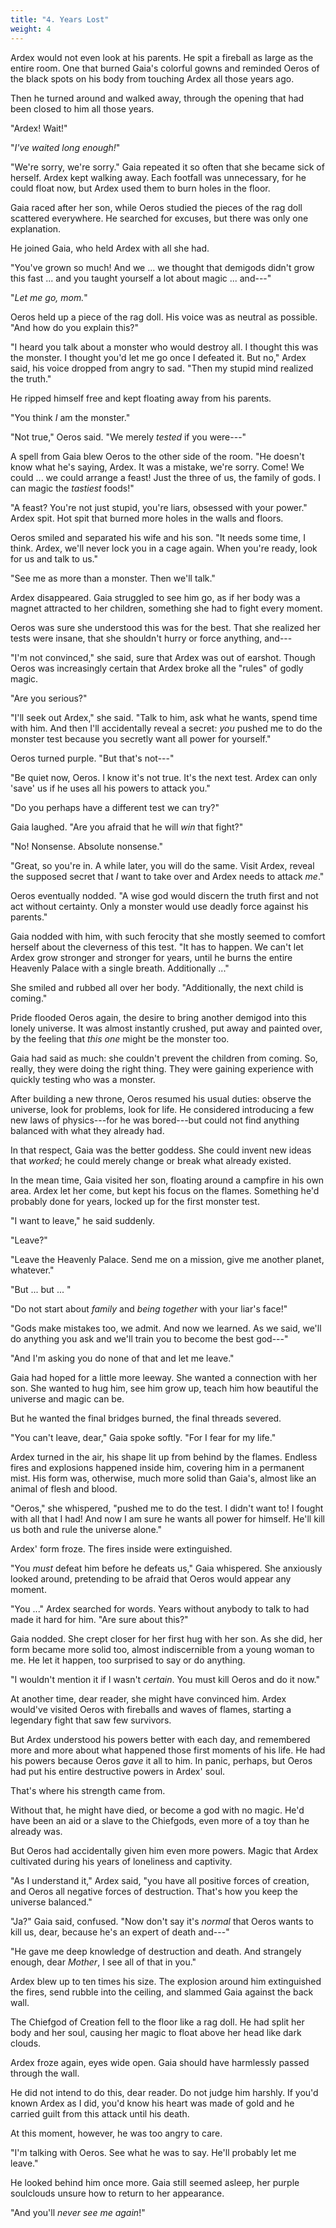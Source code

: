 ```yaml
---
title: "4. Years Lost"
weight: 4
---
```


Ardex would not even look at his parents. He spit a fireball as large as the entire room. One that burned Gaia's colorful gowns and reminded Oeros of the black spots on his body from touching Ardex all those years ago.

Then he turned around and walked away, through the opening that had been closed to him all those years.

"Ardex! Wait!"

"_I've waited long enough!_"

"We're sorry, we're sorry." Gaia repeated it so often that she became sick of herself. Ardex kept walking away. Each footfall was unnecessary, for he could float now, but Ardex used them to burn holes in the floor.

Gaia raced after her son, while Oeros studied the pieces of the rag doll scattered everywhere. He searched for excuses, but there was only one explanation.

He joined Gaia, who held Ardex with all she had.

"You've grown so much! And we ... we thought that demigods didn't grow this fast ... and you taught yourself a lot about magic ... and---"

"_Let me go, mom._"

Oeros held up a piece of the rag doll. His voice was as neutral as possible. "And how do you explain this?"

"I heard you talk about a monster who would destroy all. I thought this was the monster. I thought you'd let me go once I defeated it. But no," Ardex said, his voice dropped from angry to sad. "Then my stupid mind realized the truth."

He ripped himself free and kept floating away from his parents.

"You think _I_ am the monster."

"Not true," Oeros said. "We merely _tested_ if you were---"

A spell from Gaia blew Oeros to the other side of the room. "He doesn't know what he's saying, Ardex. It was a mistake, we're sorry. Come! We could ... we could arrange a feast! Just the three of us, the family of gods. I can magic the _tastiest_ foods!"

"A feast? You're not just stupid, you're liars, obsessed with your power." Ardex spit. Hot spit that burned more holes in the walls and floors.

Oeros smiled and separated his wife and his son. "It needs some time, I think. Ardex, we'll never lock you in a cage again. When you're ready, look for us and talk to us."

"See me as more than a monster. Then we'll talk."

Ardex disappeared. Gaia struggled to see him go, as if her body was a magnet attracted to her children, something she had to fight every moment. 

Oeros was sure she understood this was for the best. That she realized her tests were insane, that she shouldn't hurry or force anything, and---

"I'm not convinced," she said, sure that Ardex was out of earshot. Though Oeros was increasingly certain that Ardex broke all the "rules" of godly magic.

"Are you serious?"

"I'll seek out Ardex," she said. "Talk to him, ask what he wants, spend time with him. And then I'll accidentally reveal a secret: _you_ pushed me to do the monster test because you secretly want all power for yourself."

Oeros turned purple. "But that's not---"

"Be quiet now, Oeros. I know it's not true. It's the next test. Ardex can only 'save' us if he uses all his powers to attack you."

"Do you perhaps have a different test we can try?"

Gaia laughed. "Are you afraid that he will _win_ that fight?"

"No! Nonsense. Absolute nonsense."

"Great, so you're in. A while later, you will do the same. Visit Ardex, reveal the supposed secret that _I_ want to take over and Ardex needs to attack _me_."

Oeros eventually nodded. "A wise god would discern the truth first and not act without certainty. Only a monster would use deadly force against his parents."

Gaia nodded with him, with such ferocity that she mostly seemed to comfort herself about the cleverness of this test. "It has to happen. We can't let Ardex grow stronger and stronger for years, until he burns the entire Heavenly Palace with a single breath. Additionally ..."

She smiled and rubbed all over her body. "Additionally, the next child is coming."

Pride flooded Oeros again, the desire to bring another demigod into this lonely universe. It was almost instantly crushed, put away and painted over, by the feeling that _this one_ might be the monster too.

Gaia had said as much: she couldn't prevent the children from coming. So, really, they were doing the right thing. They were gaining experience with quickly testing who was a monster.

After building a new throne, Oeros resumed his usual duties: observe the universe, look for problems, look for life. He considered introducing a few new laws of physics---for he was bored---but could not find anything balanced with what they already had.

In that respect, Gaia was the better goddess. She could invent new ideas that _worked_; he could merely change or break what already existed.

In the mean time, Gaia visited her son, floating around a campfire in his own area. Ardex let her come, but kept his focus on the flames. Something he'd probably done for years, locked up for the first monster test.

"I want to leave," he said suddenly.

"Leave?"

"Leave the Heavenly Palace. Send me on a mission, give me another planet, whatever."

"But ... but ... "

"Do not start about _family_ and _being together_ with your liar's face!"

"Gods make mistakes too, we admit. And now we learned. As we said, we'll do anything you ask and we'll train you to become the best god---"

"And I'm asking you do none of that and let me leave."

Gaia had hoped for a little more leeway. She wanted a connection with her son. She wanted to hug him, see him grow up, teach him how beautiful the universe and magic can be.

But he wanted the final bridges burned, the final threads severed. 

"You can't leave, dear," Gaia spoke softly. "For I fear for my life."

Ardex turned in the air, his shape lit up from behind by the flames. Endless fires and explosions happened inside him, covering him in a permanent mist. His form was, otherwise, much more solid than Gaia's, almost like an animal of flesh and blood.

"Oeros," she whispered, "pushed me to do the test. I didn't want to! I fought with all that I had! And now I am sure he wants all power for himself. He'll kill us both and rule the universe alone."

Ardex' form froze. The fires inside were extinguished.

"You _must_ defeat him before he defeats us," Gaia whispered. She anxiously looked around, pretending to be afraid that Oeros would appear any moment.

"You ..." Ardex searched for words. Years without anybody to talk to had made it hard for him. "Are sure about this?"

Gaia nodded. She crept closer for her first hug with her son. As she did, her form became more solid too, almost indiscernible from a young woman to me. He let it happen, too surprised to say or do anything.

"I wouldn't mention it if I wasn't _certain_. You must kill Oeros and do it now."

At another time, dear reader, she might have convinced him. Ardex would've visited Oeros with fireballs and waves of flames, starting a legendary fight that saw few survivors.

But Ardex understood his powers better with each day, and remembered more and more about what happened those first moments of his life. He had his powers because Oeros _gave_ it all to him. In panic, perhaps, but Oeros had put his entire destructive powers in Ardex' soul.

That's where his strength came from.

Without that, he might have died, or become a god with no magic. He'd have been an aid or a slave to the Chiefgods, even more of a toy than he already was.

But Oeros had accidentally given him even more powers. Magic that Ardex cultivated during his years of loneliness and captivity.

"As I understand it," Ardex said, "you have all positive forces of creation, and Oeros all negative forces of destruction. That's how you keep the universe balanced."

"Ja?" Gaia said, confused. "Now don't say it's _normal_ that Oeros wants to kill us, dear, because he's an expert of death and---"

"He gave me deep knowledge of destruction and death. And strangely enough, dear _Mother_, I see all of that in you."

Ardex blew up to ten times his size. The explosion around him extinguished the fires, send rubble into the ceiling, and slammed Gaia against the back wall. 

The Chiefgod of Creation fell to the floor like a rag doll. He had split her body and her soul, causing her magic to float above her head like dark clouds.

Ardex froze again, eyes wide open. Gaia should have harmlessly passed through the wall.

He did not intend to do this, dear reader. Do not judge him harshly. If you'd known Ardex as I did, you'd know his heart was made of gold and he carried guilt from this attack until his death.

At this moment, however, he was too angry to care.

"I'm talking with Oeros. See what he was to say. He'll probably let me leave."

He looked behind him once more. Gaia still seemed asleep, her purple soulclouds unsure how to return to her appearance.

"And you'll _never see me again_!"